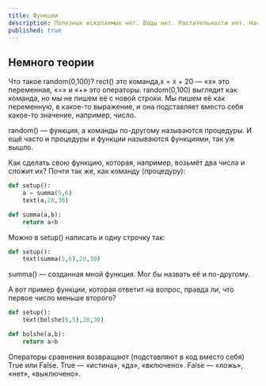 ```yaml
---
title: Функции
description: Полезных ископаемых нет. Воды нет. Растительности нет. Населена роботами.
published: true
---
```


## Немного теории

Что такое random(0,100)? rect() это команда,x = x + 20 — «x» это переменная, «=» и «+» это операторы. random(0,100) выглядит как команда, но мы не пишем её с новой строки. Мы пишем её как переменную, в какое-то выражение, и она подставляет вместо себя какое-то значение, например, число.

random()  — функция, а команды по-другому называются процедуры. И ещё часто и процедуры и функции называются функциями, так уж вышло.

Как сделать свою функцию, которая, например, возьмёт два числа и сложит их? Почти так же, как команду (процедуру):

```python
def setup():
    a = summa(5,6)
    text(a,20,30)

def summa(a,b):
    return a+b
```

Можно в setup() написать и одну строчку так:
```python
def setup():
    text(summa(5,6),20,30)
```

summa() — созданная мной функция. Мог бы назвать её и по-другому.

А вот пример функции, которая ответит на вопрос, правда ли, что первое число меньше второго?

```python
def setup():
    text(bolshe(6,5),20,30)

def bolshe(a,b):
    return a>b
```


Операторы сравнения возвращают (подставляют в код вместо себя) True или False. True — «истина», «да», «включено». False — «ложь», «нет», «выключено». 
